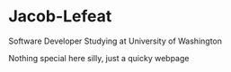 # Jacob-Lefeat
Software Developer Studying at University of Washington

Nothing special here silly, just a quicky webpage
